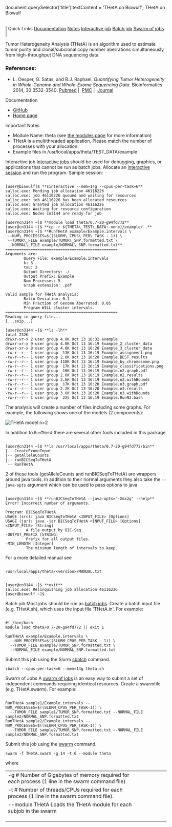 

document.querySelector('title').textContent = 'THetA on Biowulf';
THetA on Biowulf


|  |
| --- |
| 
Quick Links
[Documentation](#doc)
[Notes](#notes)
[Interactive job](#int) 
[Batch job](#sbatch) 
[Swarm of jobs](#swarm) 
 |


Tumor Heterogeneity Analysis (THetA) is an algorithm used to estimate
tumor purity and clonal/subclonal copy number aberrations simultaneously from
high-throughput DNA sequencing data.


### References:


* L. Oesper, G. Satas, and B.J. Raphael. *Quantifying Tumor
 Heterogeneity in Whole-Genome and Whole-Exome Sequencing Data.*
 Bioinformatics 2014, 30:3532-3540.
 [Pubmed](http://www.ncbi.nlm.nih.gov/pubmed/25297070) | 
 [PMC](http://www.ncbi.nlm.nih.gov/pmc/articles/PMC4253833/) |  
 [Journal](http://bioinformatics.oxfordjournals.org/content/30/24/3532.long)


Documentation
* [GitHub](https://github.com/raphael-group/THetA)
* [Home page](http://compbio.cs.brown.edu/projects/theta/)


Important Notes
* Module Name: theta (see [the modules page](/apps/modules.html) for more information)
* THetA is a multithreaded application. Please match the number of processes with your allocation.
* Example files in /usr/local/apps/theta/TEST\_DATA/example



Interactive job
[Interactive jobs](/docs/userguide.html#int) should be used for debugging, graphics, or applications that cannot be run as batch jobs.
Allocate an [interactive session](/docs/userguide.html#int) and run the program. Sample session:



```

[user@biowulf]$ **sinteractive --mem=14g --cpus-per-task=6**
salloc.exe: Pending job allocation 46116226
salloc.exe: job 46116226 queued and waiting for resources
salloc.exe: job 46116226 has been allocated resources
salloc.exe: Granted job allocation 46116226
salloc.exe: Waiting for resource configuration
salloc.exe: Nodes cn3144 are ready for job

[user@cn3144 ~]$ **module load theta/0.7-20-g94fd772**
[user@cn3144 ~]$ **cp -r ${THETA\_TEST\_DATA:-none}/example/ .**
[user@cn3144 ~]$ **RunTHetA example/Example.intervals \
 --NUM\_PROCESSES=$((SLURM\_CPUS\_PER\_TASK - 1)) \
 --TUMOR\_FILE example/TUMOR\_SNP.formatted.txt \
 --NORMAL\_FILE example/NORMAL\_SNP.formatted.txt**
=================================================
Arguments are:
        Query File: example/Example.intervals
        k: 3
        tau: 2
        Output Directory: ./
        Output Prefix: Example
        Num Processes: 5
        Graph extension: .pdf

Valid sample for THetA analysis:
        Ratio Deviation: 0.1
        Min Fraction of Genome Aberrated: 0.05
        Program WILL cluster intervals.
=================================================
Reading in query file...
[...snip...]

[user@cn3144 ~]$ **ls -lh**
total 232K
drwxr-xr-x 2 user group 4.0K Oct 13 10:32 example
drwxr-xr-x 9 user group 4.0K Oct 13 16:19 Example_2_cluster_data
drwxr-xr-x 8 user group 4.0K Oct 13 16:20 Example_3_cluster_data
-rw-r--r-- 1 user group  13K Oct 13 16:19 Example_assignment.png
-rw-r--r-- 1 user group 2.0K Oct 13 16:20 Example.BEST.results
-rw-r--r-- 1 user group 118K Oct 13 16:19 Example_by_chromosome.png
-rw-r--r-- 1 user group  17K Oct 13 16:19 Example_classifications.png
-rw-r--r-- 1 user group  16K Oct 13 16:19 Example.n2.graph.pdf
-rw-r--r-- 1 user group 2.0K Oct 13 16:19 Example.n2.results
-rw-r--r-- 1 user group 3.6K Oct 13 16:19 Example.n2.withBounds
-rw-r--r-- 1 user group  17K Oct 13 16:20 Example.n3.graph.pdf
-rw-r--r-- 1 user group 2.2K Oct 13 16:20 Example.n3.results
-rw-r--r-- 1 user group 3.6K Oct 13 16:20 Example.n3.withBounds
-rw-r--r-- 1 user group  225 Oct 13 16:19 Example.RunN3.bash

```

The analysis will create a number of files including some graphs. For example,
the following shows one of the models (2 components):



![THetA model n=2](/images/theta_example_n2.png)

In addition to `RunTHetA` there are several other tools included
in this package



```

[user@cn3144 ~]$ **ls /usr/local/apps/theta/0.7-20-g94fd772/bin**
|-- CreateExomeInput
|-- getAlleleCounts
|-- runBICSeqToTHetA
`-- RunTHetA

```

2 of these tools (getAlleleCounts and runBICSeqToTHetA) are wrappers around
java tools. In addition to their normal arguments they also take the `--java-opts`
argument which can be used to pass options to java



```

[user@cn3144 ~]$ **runBICSeqToTHetA --java-opts="-Xmx2g" --help**
Error! Incorrect number of arguments.

Program: BICSeqToTHetA
USAGE (src): java BICSeqToTHetA <INPUT_FILE> [Options]
USAGE (jar): java -jar BICSeqToTHetA <INPUT_FILE> [Options]
<INPUT_FILE> [String]
         A file output by BIC-Seq.
-OUTPUT_PREFIX [STRING]
         Prefix for all output files.
-MIN_LENGTH [Integer]
         The minimum length of intervals to keep.

```

For a more detailed manual see



```

/usr/local/apps/theta/<version>/MANUAL.txt

```


```

[user@cn3144 ~]$ **exit**
salloc.exe: Relinquishing job allocation 46116226
[user@biowulf ~]$

```


Batch job
Most jobs should be run as [batch jobs](/docs/userguide.html#submit).
Create a batch input file (e.g. THetA.sh), which uses the input file 'THetA.in'. For example:



```

#! /bin/bash
module load theta/0.7-20-g94fd772 || exit 1

RunTHetA example/Example.intervals \
  --NUM_PROCESSES=$((SLURM_CPUS_PER_TASK - 1)) \
  --TUMOR_FILE example/TUMOR_SNP.formatted.txt \
  --NORMAL_FILE example/NORMAL_SNP.formatted.txt

```

Submit this job using the Slurm [sbatch](/docs/userguide.html) command.



```
sbatch --cpus-per-task=6 --mem=14g theta.sh
```

Swarm of Jobs 
A [swarm of jobs](/apps/swarm.html) is an easy way to submit a set of independent commands requiring identical resources.
Create a swarmfile (e.g. THetA.swarm). For example:



```

RunTHetA sample1/Example.intervals --NUM_PROCESSES=$((SLURM_CPUS_PER_TASK-1)) \
  --TUMOR_FILE sample1/TUMOR_SNP.formatted.txt --NORMAL_FILE sample2/NORMAL_SNP.formatted.txt
RunTHetA sample2/Example.intervals --NUM_PROCESSES=$((SLURM_CPUS_PER_TASK-1)) \
  --TUMOR_FILE sample2/TUMOR_SNP.formatted.txt --NORMAL_FILE sample2/NORMAL_SNP.formatted.txt

```

Submit this job using the [swarm](/apps/swarm.html) command.



```
swarm -f THetA.swarm -g 14 -t 6 --module theta
```

where


|  |  |  |  |  |  |
| --- | --- | --- | --- | --- | --- |
| -g #  Number of Gigabytes of memory required for each process (1 line in the swarm command file)
 | -t #  Number of threads/CPUs required for each process (1 line in the swarm command file).
 | --module THetA  Loads the THetA module for each subjob in the swarm 
 | |
 | |
 | |








